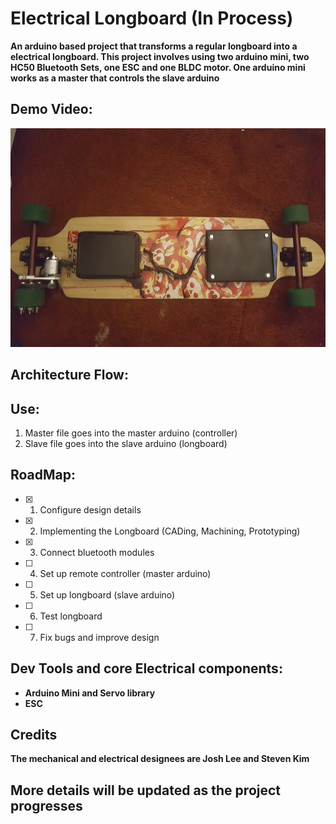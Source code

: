 # Electrical Longboard (In Process)

**An arduino based project that transforms a regular longboard into a electrical longboard.
This project involves using two arduino mini, two HC50 Bluetooth Sets, one ESC and one BLDC motor. One arduino mini works as a master that controls the slave arduino**

## Demo Video:
<img src="./img/e-longboard.jpg" width="650" height="350" />

## Architecture Flow:

## Use:
1. Master file goes into the master arduino (controller)
2. Slave file goes into the slave arduino (longboard)

## RoadMap:
  - [x] 1. Configure design details
  - [x] 2. Implementing the Longboard (CADing, Machining, Prototyping)
  - [x] 3. Connect bluetooth modules
  - [ ] 4. Set up remote controller (master arduino)
  - [ ] 5. Set up longboard (slave arduino)
  - [ ] 6. Test longboard
  - [ ] 7. Fix bugs and improve design

## Dev Tools and core Electrical components:
* **Arduino Mini and Servo library** 
* **ESC**

## Credits
**The mechanical and electrical designees are Josh Lee and Steven Kim**

## More details will be updated as the project progresses